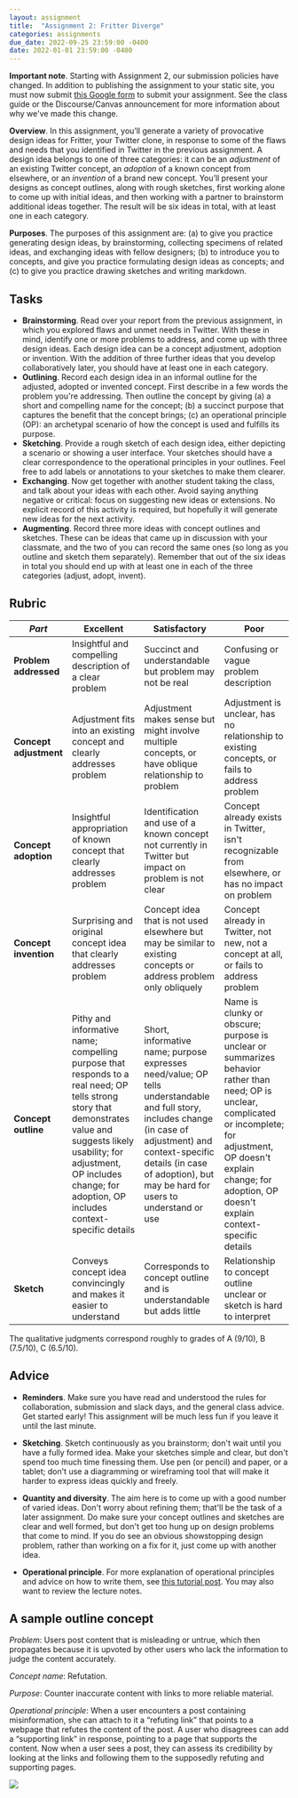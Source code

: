 ```yaml
---
layout: assignment
title:  "Assignment 2: Fritter Diverge"
categories: assignments
due_date: 2022-09-25 23:59:00 -0400
date: 2022-01-01 23:59:00 -0400
---
```

**Important note**. Starting with Assignment 2, our submission policies have changed. In addition to publishing the assignment to your static site, you must now submit [this Google form](https://forms.gle/dGanRBvsFYFoQNGy8) to submit your assignment. See the class guide or the Discourse/Canvas announcement for more information about why we've made this change.

**Overview**. In this assignment, you’ll generate a variety of provocative design ideas for Fritter, your Twitter clone, in response to some of the flaws and needs that you identified in Twitter in the previous assignment. A design idea belongs to one of three categories: it can be an *adjustment* of an existing Twitter concept, an *adoption* of a known concept from elsewhere, or an *invention* of a brand new concept. You’ll present your designs as concept outlines, along with rough sketches, first working alone to come up with initial ideas, and then working with a partner to brainstorm additional ideas together. The result will be six ideas in total, with at least one in each category.

**Purposes**. The purposes of this assignment are: (a) to give you practice generating design ideas, by brainstorming, collecting specimens of related ideas, and exchanging ideas with fellow designers; (b) to introduce you to concepts, and give you practice formulating design ideas as concepts; and (c\) to give you practice drawing sketches and writing markdown.

## Tasks

- **Brainstorming**. Read over your report from the previous assignment, in which you explored flaws and unmet needs in Twitter. With these in mind, identify one or more problems to address, and come up with three design ideas. Each design idea can be a concept adjustment, adoption or invention. With the addition of three further ideas that you develop collaboratively later, you should have at least one in each category.
- **Outlining**. Record each design idea in an informal outline for the adjusted, adopted or invented concept. First describe in a few words the problem you're addressing. Then outline the concept by giving (a) a short and compelling name for the concept; (b) a succinct purpose that captures the benefit that the concept brings; (c\) an operational principle (OP): an archetypal scenario of how the concept is used and fulfills its purpose.
- **Sketching**. Provide a rough sketch of each design idea, either depicting a scenario or showing a user interface. Your sketches should have a clear correspondence to the operational principles in your outlines. Feel free to add labels or annotations to your sketches to make them clearer.
- **Exchanging**. Now get together with another student taking the class, and talk about your ideas with each other. Avoid saying anything negative or critical: focus on suggesting new ideas or extensions. No explicit record of this activity is required, but hopefully it will generate new ideas for the next activity.
- **Augmenting**. Record three more ideas with concept outlines and sketches. These can be ideas that came up in discussion with your classmate, and the two of you can record the same ones (so long as you outline and sketch them separately). Remember that out of the six ideas in total you should end up with at least one in each of the three categories (adjust, adopt, invent).

## Rubric

| *Part* | Excellent | Satisfactory | Poor
| ----- | ----- |----- |----- |
| **Problem addressed** | Insightful and compelling description of a clear problem | Succinct and understandable but problem may not be real | Confusing or vague problem description
| **Concept adjustment** | Adjustment fits into an existing concept and clearly addresses problem | Adjustment makes sense but might involve multiple concepts, or have oblique relationship to problem | Adjustment is unclear, has no relationship to existing concepts, or fails to address problem
| **Concept adoption** | Insightful appropriation of known concept that clearly addresses problem  | Identification and use of a known concept not currently in Twitter but impact on problem is not clear | Concept already exists in Twitter, isn't recognizable from elsewhere, or has no impact on problem
| **Concept invention** | Surprising and original concept idea that clearly addresses problem | Concept idea that is not used elsewhere but may be similar to existing concepts or address problem only obliquely | Concept already in Twitter, not new, not a concept at all, or fails to address problem
| **Concept outline** | Pithy and informative name; compelling purpose that responds to a real need; OP tells strong story that demonstrates value and suggests likely usability; for adjustment, OP includes change; for adoption, OP includes context-specific details | Short, informative name; purpose expresses need/value; OP tells understandable and full story, includes change (in case of adjustment) and context-specific details (in case of adoption), but may be hard for users to understand or use | Name is clunky or obscure; purpose is unclear or summarizes behavior rather than need; OP is unclear, complicated or incomplete; for adjustment, OP doesn't explain change; for adoption, OP doesn't explain context-specific details
| **Sketch** | Conveys concept idea convincingly and makes it easier to understand | Corresponds to concept outline and is understandable but adds little | Relationship to concept outline unclear or sketch is hard to interpret

The qualitative judgments correspond roughly to grades of A (9/10), B (7.5/10), C (6.5/10).

## Advice

- **Reminders**. Make sure you have read and understood the rules for collaboration, submission and slack days, and the general class advice. Get started early! This assignment will be much less fun if you leave it until the last minute.

- **Sketching**. Sketch continuously as you brainstorm; don't wait until you have a fully formed idea. Make your sketches simple and clear, but don't spend too much time finessing them. Use pen (or pencil) and paper, or a tablet; don't use a diagramming or wireframing tool that will make it harder to express ideas quickly and freely.

- **Quantity and diversity**. The aim here is to come up with a good number of varied ideas. Don't worry about refining them; that'll be the task of a later assignment. Do make sure your concept outlines and sketches are clear and well formed, but don't get too hung up on design problems that come to mind. If you do see an obvious showstopping design problem, rather than working on a fix for it, just come up with another idea.

- **Operational principle**. For more explanation of operational principles and advice on how to write them, see [this tutorial post](https://essenceofsoftware.com/tutorials/concept-basics/operational-principle/). You may also want to review the lecture notes. 

## A sample outline concept

*Problem*: Users post content that is misleading or untrue, which then propagates because it is upvoted by other users who lack the information to judge the content accurately.

*Concept name*: Refutation.

*Purpose*: Counter inaccurate content with links to more reliable material.

*Operational principle*: When a user encounters a post containing misinformation, she can attach to it a “refuting link” that points to a webpage that refutes the content of the post. A user who disagrees can add a “supporting link” in response, pointing to a page that supports the content. Now when a user sees a post, they can assess its credibility by looking at the links and following them to the supposedly refuting and supporting pages.

![](https://i.imgur.com/ibvrvxR.jpg)


